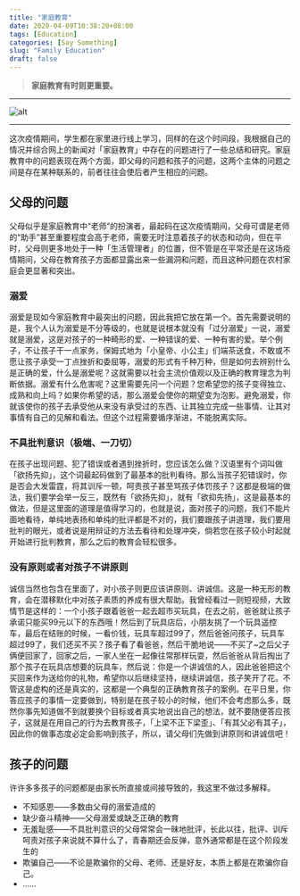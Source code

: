 ```yaml
---
title: "家庭教育"
date: 2020-04-09T10:38:20+08:00
tags: [Education]
categories: [Say Something]
slug: "Family Education"
draft: false
---
```

> **家庭教育有时则更重要。**

<!--more-->

---

![alt](https://dawnblog-1300625500.cos.ap-guangzhou.myqcloud.com/images/20200411103201.jpg "Unsplash@Nikhita-S")

---

这次疫情期间，学生都在家里进行线上学习，同样的在这个时间段，我根据自己的情况并综合网上的新闻对「家庭教育」中存在的问题进行了一些总结和研究。家庭教育中的问题表现在两个方面，即父母的问题和孩子的问题，这两个主体的问题之间是存在某种联系的，前者往往会使后者产生相应的问题。

## 父母的问题
父母似乎是家庭教育中“老师”的扮演者，最起码在这次疫情期间，父母可谓是老师的“助手”甚至重要程度会高于老师，需要无时注意着孩子的状态和动向，但在平时，父母则更多地处于一种「生活管理者」的位置，但不管是在平常还是在这场疫情期间，父母在教育孩子方面都显露出来一些漏洞和问题，而且这种问题在农村家庭会更显著和突出。
### 溺爱
溺爱是现如今家庭教育中最突出的问题，因此我把它放在第一个。首先需要说明的是，我个人认为溺爱是不分等级的，也就是说根本就没有「过分溺爱」一说，溺爱就是溺爱，这是对孩子的一种畸形的爱、一种错误的爱、一种有害的爱。举个例子，不让孩子干一点家务，保姆式地为「小皇帝、小公主」们端茶送食，不敢或不愿让孩子承受一丁点挫折和委屈等，溺爱的形式有千种万种，但是如何去辨别什么是正确的爱，什么是溺爱呢？这就需要以社会主流价值观以及正确的教育理念为判断依据。溺爱有什么危害呢？这里需要先问一个问题？您希望您的孩子变得独立、成熟和向上吗？如果你希望的话，那么溺爱会使你的期望变为泡影。避免溺爱，你就该使你的孩子去承受他从来没有承受过的东西、让其独立完成一些事情、让其对事情有自己的见解和看法。但这个过程需要循序渐进，不能脱离实际。
### 不具批判意识（极端、一刀切）
在孩子出现问题、犯了错误或者遇到挫折时，您应该怎么做？汉语里有个词叫做「欲扬先抑」，这个词最起码做到了最基本的批判看待。那么当孩子犯错误时，你是否会大发雷霆，将其训斥一顿，呵责孩子甚至骂孩子体罚孩子？这都是极端的做法，我们要学会举一反三，既然有「欲扬先抑」，就有「欲抑先扬」，这是最基本的做法，但是这里面的道理是值得学习的，也就是说，面对孩子的问题，我们不能片面地看待，单纯地表扬和单纯的批评都是不对的，我们要跟孩子讲道理，我们要用批判的眼光，或者说是用辩证的方法去看待和处理冲突，倘若您在孩子较小时起就开始进行批判教育，那么之后的教育会轻松很多。
### 没有原则或者对孩子不讲原则
诚信当然也包含在里面了，对小孩子则更应该讲原则、讲诚信。这是一种无形的教育，会在潜移默化中对孩子素质的养成有很大帮助。我曾经看过一则短视频，大致情节是这样的：一个小孩子跟着爸爸一起去超市买玩具，在去之前，爸爸就让孩子承诺只能买99元以下的东西哦！然后到了玩具店后，小朋友挑了一个玩具遥控车，最后在结账的时候，一看价钱，玩具车超过99了，然后爸爸问孩子，玩具车超过99了，我们还买不买？孩子看了看爸爸，然后干脆地说——不买了~之后父子俩便回家了，回家之后，一家人坐在一起像往常那样玩耍，然后爸爸从背后掏出了那个孩子在玩具店想要的玩具车，然后说：你是一个讲诚信的人，因此爸爸把这个买回来作为送给你的礼物，希望你以后继续坚持，继续讲诚信，孩子笑开了花。不管这是虚构的还是真实的，这都是一个典型的正确教育孩子的案例。在平日里，你答应孩子的事情一定要做到，特别是在孩子较小的时候，他们不会考虑那么多，既然你事先知道做不到就要换个目标或者真实地说出自己的想法，就不要随便答应孩子，这就是在用自己的行为去教育孩子，「上梁不正下梁歪」、「有其父必有其子」，因此你的做事态度必定会影响到孩子，所以，请父母们先做到讲原则和讲诚信吧！
## 孩子的问题
许许多多孩子的问题都是由家长所直接或间接导致的，我这里不做过多解释。
- 不知感恩——多数由父母的溺爱造成的
- 缺少奋斗精神——父母溺爱或缺乏正确的教育
- 无羞耻感——不具批判意识的父母常常会一昧地批评，长此以往，批评、训斥呵责对孩子来说就不算什么了，青春期还会反弹，意外通常都是在这个阶段发生的
- 欺骗自己——不论是欺骗你的父母、老师、还是好友，本质上都是在欺骗你自己。
- ......
